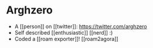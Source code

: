 # Arghzero

- A [[person]] on [[twitter]]: https://twitter.com/arghzero
- Self described [[enthusiastic]] [[nerd]] :)
- Coded a [[roam exporter]]! [[roam2agora]]


